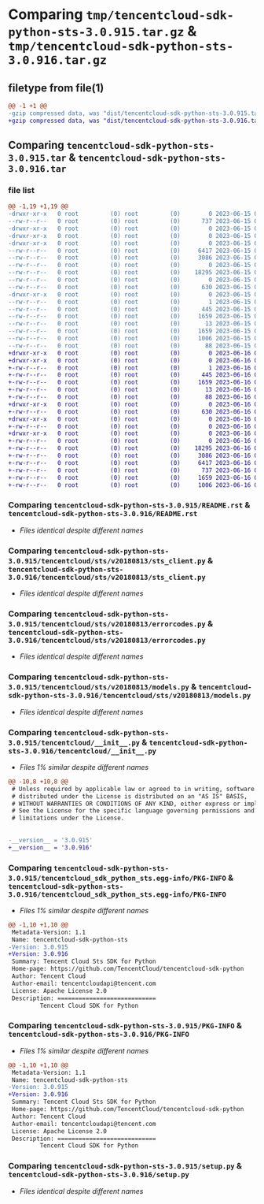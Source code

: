# Comparing `tmp/tencentcloud-sdk-python-sts-3.0.915.tar.gz` & `tmp/tencentcloud-sdk-python-sts-3.0.916.tar.gz`

## filetype from file(1)

```diff
@@ -1 +1 @@
-gzip compressed data, was "dist/tencentcloud-sdk-python-sts-3.0.915.tar", last modified: Thu Jun 15 00:33:03 2023, max compression
+gzip compressed data, was "dist/tencentcloud-sdk-python-sts-3.0.916.tar", last modified: Fri Jun 16 00:40:57 2023, max compression
```

## Comparing `tencentcloud-sdk-python-sts-3.0.915.tar` & `tencentcloud-sdk-python-sts-3.0.916.tar`

### file list

```diff
@@ -1,19 +1,19 @@
-drwxr-xr-x   0 root         (0) root         (0)        0 2023-06-15 00:33:03.000000 tencentcloud-sdk-python-sts-3.0.915/
--rw-r--r--   0 root         (0) root         (0)      737 2023-06-15 00:33:03.000000 tencentcloud-sdk-python-sts-3.0.915/README.rst
-drwxr-xr-x   0 root         (0) root         (0)        0 2023-06-15 00:33:03.000000 tencentcloud-sdk-python-sts-3.0.915/tencentcloud/
-drwxr-xr-x   0 root         (0) root         (0)        0 2023-06-15 00:33:03.000000 tencentcloud-sdk-python-sts-3.0.915/tencentcloud/sts/
-drwxr-xr-x   0 root         (0) root         (0)        0 2023-06-15 00:33:03.000000 tencentcloud-sdk-python-sts-3.0.915/tencentcloud/sts/v20180813/
--rw-r--r--   0 root         (0) root         (0)     6417 2023-06-15 00:33:03.000000 tencentcloud-sdk-python-sts-3.0.915/tencentcloud/sts/v20180813/sts_client.py
--rw-r--r--   0 root         (0) root         (0)     3086 2023-06-15 00:33:03.000000 tencentcloud-sdk-python-sts-3.0.915/tencentcloud/sts/v20180813/errorcodes.py
--rw-r--r--   0 root         (0) root         (0)        0 2023-06-15 00:33:03.000000 tencentcloud-sdk-python-sts-3.0.915/tencentcloud/sts/v20180813/__init__.py
--rw-r--r--   0 root         (0) root         (0)    18295 2023-06-15 00:33:03.000000 tencentcloud-sdk-python-sts-3.0.915/tencentcloud/sts/v20180813/models.py
--rw-r--r--   0 root         (0) root         (0)        0 2023-06-15 00:33:03.000000 tencentcloud-sdk-python-sts-3.0.915/tencentcloud/sts/__init__.py
--rw-r--r--   0 root         (0) root         (0)      630 2023-06-15 00:33:03.000000 tencentcloud-sdk-python-sts-3.0.915/tencentcloud/__init__.py
-drwxr-xr-x   0 root         (0) root         (0)        0 2023-06-15 00:33:03.000000 tencentcloud-sdk-python-sts-3.0.915/tencentcloud_sdk_python_sts.egg-info/
--rw-r--r--   0 root         (0) root         (0)        1 2023-06-15 00:33:03.000000 tencentcloud-sdk-python-sts-3.0.915/tencentcloud_sdk_python_sts.egg-info/dependency_links.txt
--rw-r--r--   0 root         (0) root         (0)      445 2023-06-15 00:33:03.000000 tencentcloud-sdk-python-sts-3.0.915/tencentcloud_sdk_python_sts.egg-info/SOURCES.txt
--rw-r--r--   0 root         (0) root         (0)     1659 2023-06-15 00:33:03.000000 tencentcloud-sdk-python-sts-3.0.915/tencentcloud_sdk_python_sts.egg-info/PKG-INFO
--rw-r--r--   0 root         (0) root         (0)       13 2023-06-15 00:33:03.000000 tencentcloud-sdk-python-sts-3.0.915/tencentcloud_sdk_python_sts.egg-info/top_level.txt
--rw-r--r--   0 root         (0) root         (0)     1659 2023-06-15 00:33:03.000000 tencentcloud-sdk-python-sts-3.0.915/PKG-INFO
--rw-r--r--   0 root         (0) root         (0)     1006 2023-06-15 00:33:03.000000 tencentcloud-sdk-python-sts-3.0.915/setup.py
--rw-r--r--   0 root         (0) root         (0)       88 2023-06-15 00:33:03.000000 tencentcloud-sdk-python-sts-3.0.915/setup.cfg
+drwxr-xr-x   0 root         (0) root         (0)        0 2023-06-16 00:40:57.000000 tencentcloud-sdk-python-sts-3.0.916/
+drwxr-xr-x   0 root         (0) root         (0)        0 2023-06-16 00:40:57.000000 tencentcloud-sdk-python-sts-3.0.916/tencentcloud_sdk_python_sts.egg-info/
+-rw-r--r--   0 root         (0) root         (0)        1 2023-06-16 00:40:57.000000 tencentcloud-sdk-python-sts-3.0.916/tencentcloud_sdk_python_sts.egg-info/dependency_links.txt
+-rw-r--r--   0 root         (0) root         (0)      445 2023-06-16 00:40:57.000000 tencentcloud-sdk-python-sts-3.0.916/tencentcloud_sdk_python_sts.egg-info/SOURCES.txt
+-rw-r--r--   0 root         (0) root         (0)     1659 2023-06-16 00:40:57.000000 tencentcloud-sdk-python-sts-3.0.916/tencentcloud_sdk_python_sts.egg-info/PKG-INFO
+-rw-r--r--   0 root         (0) root         (0)       13 2023-06-16 00:40:57.000000 tencentcloud-sdk-python-sts-3.0.916/tencentcloud_sdk_python_sts.egg-info/top_level.txt
+-rw-r--r--   0 root         (0) root         (0)       88 2023-06-16 00:40:57.000000 tencentcloud-sdk-python-sts-3.0.916/setup.cfg
+drwxr-xr-x   0 root         (0) root         (0)        0 2023-06-16 00:40:57.000000 tencentcloud-sdk-python-sts-3.0.916/tencentcloud/
+-rw-r--r--   0 root         (0) root         (0)      630 2023-06-16 00:40:57.000000 tencentcloud-sdk-python-sts-3.0.916/tencentcloud/__init__.py
+drwxr-xr-x   0 root         (0) root         (0)        0 2023-06-16 00:40:57.000000 tencentcloud-sdk-python-sts-3.0.916/tencentcloud/sts/
+-rw-r--r--   0 root         (0) root         (0)        0 2023-06-16 00:40:57.000000 tencentcloud-sdk-python-sts-3.0.916/tencentcloud/sts/__init__.py
+drwxr-xr-x   0 root         (0) root         (0)        0 2023-06-16 00:40:57.000000 tencentcloud-sdk-python-sts-3.0.916/tencentcloud/sts/v20180813/
+-rw-r--r--   0 root         (0) root         (0)        0 2023-06-16 00:40:57.000000 tencentcloud-sdk-python-sts-3.0.916/tencentcloud/sts/v20180813/__init__.py
+-rw-r--r--   0 root         (0) root         (0)    18295 2023-06-16 00:40:57.000000 tencentcloud-sdk-python-sts-3.0.916/tencentcloud/sts/v20180813/models.py
+-rw-r--r--   0 root         (0) root         (0)     3086 2023-06-16 00:40:57.000000 tencentcloud-sdk-python-sts-3.0.916/tencentcloud/sts/v20180813/errorcodes.py
+-rw-r--r--   0 root         (0) root         (0)     6417 2023-06-16 00:40:57.000000 tencentcloud-sdk-python-sts-3.0.916/tencentcloud/sts/v20180813/sts_client.py
+-rw-r--r--   0 root         (0) root         (0)      737 2023-06-16 00:40:57.000000 tencentcloud-sdk-python-sts-3.0.916/README.rst
+-rw-r--r--   0 root         (0) root         (0)     1659 2023-06-16 00:40:57.000000 tencentcloud-sdk-python-sts-3.0.916/PKG-INFO
+-rw-r--r--   0 root         (0) root         (0)     1006 2023-06-16 00:40:57.000000 tencentcloud-sdk-python-sts-3.0.916/setup.py
```

### Comparing `tencentcloud-sdk-python-sts-3.0.915/README.rst` & `tencentcloud-sdk-python-sts-3.0.916/README.rst`

 * *Files identical despite different names*

### Comparing `tencentcloud-sdk-python-sts-3.0.915/tencentcloud/sts/v20180813/sts_client.py` & `tencentcloud-sdk-python-sts-3.0.916/tencentcloud/sts/v20180813/sts_client.py`

 * *Files identical despite different names*

### Comparing `tencentcloud-sdk-python-sts-3.0.915/tencentcloud/sts/v20180813/errorcodes.py` & `tencentcloud-sdk-python-sts-3.0.916/tencentcloud/sts/v20180813/errorcodes.py`

 * *Files identical despite different names*

### Comparing `tencentcloud-sdk-python-sts-3.0.915/tencentcloud/sts/v20180813/models.py` & `tencentcloud-sdk-python-sts-3.0.916/tencentcloud/sts/v20180813/models.py`

 * *Files identical despite different names*

### Comparing `tencentcloud-sdk-python-sts-3.0.915/tencentcloud/__init__.py` & `tencentcloud-sdk-python-sts-3.0.916/tencentcloud/__init__.py`

 * *Files 1% similar despite different names*

```diff
@@ -10,8 +10,8 @@
 # Unless required by applicable law or agreed to in writing, software
 # distributed under the License is distributed on an "AS IS" BASIS,
 # WITHOUT WARRANTIES OR CONDITIONS OF ANY KIND, either express or implied.
 # See the License for the specific language governing permissions and
 # limitations under the License.
 
 
-__version__ = '3.0.915'
+__version__ = '3.0.916'
```

### Comparing `tencentcloud-sdk-python-sts-3.0.915/tencentcloud_sdk_python_sts.egg-info/PKG-INFO` & `tencentcloud-sdk-python-sts-3.0.916/tencentcloud_sdk_python_sts.egg-info/PKG-INFO`

 * *Files 1% similar despite different names*

```diff
@@ -1,10 +1,10 @@
 Metadata-Version: 1.1
 Name: tencentcloud-sdk-python-sts
-Version: 3.0.915
+Version: 3.0.916
 Summary: Tencent Cloud Sts SDK for Python
 Home-page: https://github.com/TencentCloud/tencentcloud-sdk-python
 Author: Tencent Cloud
 Author-email: tencentcloudapi@tencent.com
 License: Apache License 2.0
 Description: ============================
         Tencent Cloud SDK for Python
```

### Comparing `tencentcloud-sdk-python-sts-3.0.915/PKG-INFO` & `tencentcloud-sdk-python-sts-3.0.916/PKG-INFO`

 * *Files 1% similar despite different names*

```diff
@@ -1,10 +1,10 @@
 Metadata-Version: 1.1
 Name: tencentcloud-sdk-python-sts
-Version: 3.0.915
+Version: 3.0.916
 Summary: Tencent Cloud Sts SDK for Python
 Home-page: https://github.com/TencentCloud/tencentcloud-sdk-python
 Author: Tencent Cloud
 Author-email: tencentcloudapi@tencent.com
 License: Apache License 2.0
 Description: ============================
         Tencent Cloud SDK for Python
```

### Comparing `tencentcloud-sdk-python-sts-3.0.915/setup.py` & `tencentcloud-sdk-python-sts-3.0.916/setup.py`

 * *Files identical despite different names*

